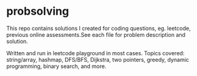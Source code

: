 # probsolving
This repo contains solutions I created for coding questions, eg. leetcode, previous online assessments.See each file for problem description and solution. 

Written and run in leetcode playground in most cases. Topics covered: string/array, hashmap, DFS/BFS, Dijkstra, two pointers, greedy, dynamic programming, binary search, and more.
